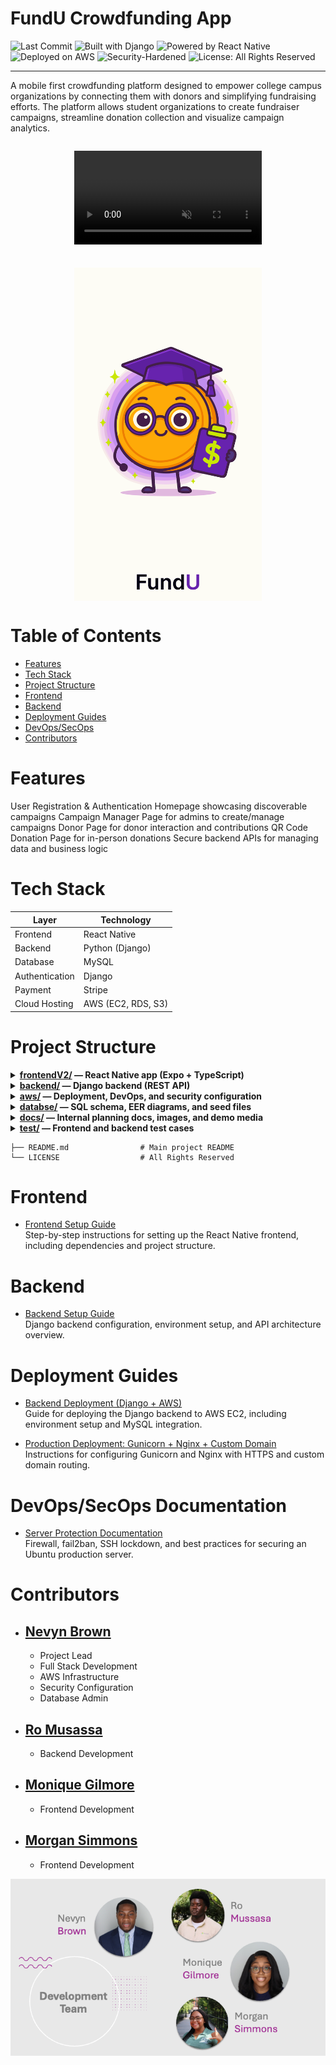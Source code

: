# FundU Crowdfunding App

![Last Commit](https://img.shields.io/github/last-commit/BrownTD/fundu-app)
![Built with Django](https://img.shields.io/badge/backend-Django-blue)
![Powered by React Native](https://img.shields.io/badge/frontend-React%20Native-orange)
![Deployed on AWS](https://img.shields.io/badge/deployment-AWS-232f3e)
![Security-Hardened](https://img.shields.io/badge/security-Fail2Ban%20%2B%20UFW-brightgreen)
![License: All Rights Reserved](https://img.shields.io/badge/license-All%20Rights%20Reserved-red)

---

A mobile first crowdfunding platform designed to empower college campus organizations by connecting them with donors and simplifying fundraising efforts. The platform allows student organizations to create fundraiser campaigns, streamline donation collection and visualize campaign analytics.

<div align="center" style="display: flex; justify-content: center; gap: 20px; flex-wrap: wrap;">

  <!-- Autoplaying video -->
  <video src="./docs/images/welcomeScreen.mp4" autoplay loop muted playsinline width="300"></video>

  <!-- GIF preview -->
  <img src="./docs/images/splashScreen.gif" alt="FundU Animation" width="300" />
  
</div>


# Table of Contents

- [Features](#features)
- [Tech Stack](#tech-stack)
- [Project Structure](#project-structure)
- [Frontend](#frontend)
- [Backend](#backend)
- [Deployment Guides](#deployment-guides)
- [DevOps/SecOps](#devopssecops-documentation)
- [Contributors](#contributors)

# Features

User Registration & Authentication 
Homepage showcasing discoverable campaigns
Campaign Manager Page for admins to create/manage campaigns
Donor Page for donor interaction and contributions
QR Code Donation Page for in-person donations
Secure backend APIs for managing data and business logic

# Tech Stack

| **Layer**        | **Technology**                |
|------------------|-------------------------------|
| Frontend         | React Native                  |
| Backend          | Python (Django)               |
| Database         | MySQL                         |
| Authentication   | Django                        |
| Payment          | Stripe                        |
| Cloud Hosting    | AWS (EC2, RDS, S3)            |

# Project Structure

<details>
<summary><strong><a href="frontendV2/">frontendV2/</a> — React Native app (Expo + TypeScript)</strong></summary>

```
├── app/                     # App routes and screens
├── assets/                  # Images, fonts, etc.
├── components/              # Custom UI components
├── constants/               # Shared style constants
├── hooks/                   # Custom hooks (e.g. theming)
├── ios/                     # iOS native files (Xcode)
├── package.json             # Frontend dependencies
└── tsconfig.json            # TypeScript config
```
</details>

<details>
<summary><strong><a href="backend/">backend/</a> — Django backend (REST API)</strong></summary>

```
├── app/                     # Core app: models, views, serializers, routes
├── fundu_backend/           # Project settings, URLs, WSGI/ASGI
├── manage.py                # Django CLI entry point
└── requirements.txt         # Backend dependencies
```
</details>

<details>
<summary><strong><a href="aws/">aws/</a> — Deployment, DevOps, and security configuration</strong></summary>

```
├── deployment-gunicorn-nginx.md   # Production setup (EC2 + Gunicorn + Nginx)
├── server_protection_readme.md    # Fail2Ban, UFW, SSH lockdown
└── README.md                # AWS deployment overview
```
</details>

<details>
<summary><strong><a href="database/">databse/</a> — SQL schema, EER diagrams, and seed files</strong></summary>

```
├── schema.sql               # Core table schema
├── fundu_full.sql           # Full DB dump (if included)
└── seed_and_update.sql      # Insert/update helpers
```
</details>

<details>
<summary><strong><a href="docs/">docs/</a> — Internal planning docs, images, and demo media</strong></summary>

```
├── FundU_App_Demo.mp4       # Project walkthrough video
├── images/                  # Logos, wireframes, team graphics
└── planning/                # Hackathon slides and docs
```
</details>

<details>
<summary><strong><a href="tests/">test/</a> — Frontend and backend test cases</strong></summary>

```
├── test_backend.py
└── test_frontend.js
```
</details>

```
├── README.md                # Main project README
└── LICENSE                  # All Rights Reserved
```
# Frontend
- [Frontend Setup Guide](frontendV2/README.md)  
  Step-by-step instructions for setting up the React Native frontend, including dependencies and project structure.

# Backend
- [Backend Setup Guide](backend/README.md)  
  Django backend configuration, environment setup, and API architecture overview.

# Deployment Guides
- [Backend Deployment (Django + AWS)](aws/README.md)  
  Guide for deploying the Django backend to AWS EC2, including environment setup and MySQL integration.
  
- [Production Deployment: Gunicorn + Nginx + Custom Domain](aws/deployment-gunicorn-nginx.md)  
  Instructions for configuring Gunicorn and Nginx with HTTPS and custom domain routing.

# DevOps/SecOps Documentation
- [Server Protection Documentation](aws/server_protection_readme.md)  
  Firewall, fail2ban, SSH lockdown, and best practices for securing an Ubuntu production server.

# Contributors

- ## [Nevyn Brown](https://github.com/BrownTD)
    - Project Lead
    - Full Stack Development
    - AWS Infrastructure
    - Security Configuration
    - Database Admin
- ## [Ro Musassa](https://github.com/24ro)
    -  Backend Development
- ## [Monique Gilmore](https://github.com/monique3443)
    - Frontend Development
- ## [Morgan Simmons](https://github.com/morgan0paige)
    - Frontend Development

![Development Team](./docs/images/DevelopmentTeam.png)

